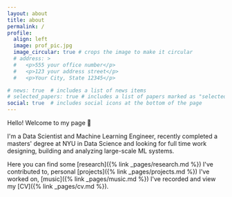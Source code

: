 ```yaml
---
layout: about
title: about
permalink: /
profile:
  align: left
  image: prof_pic.jpg
  image_circular: true # crops the image to make it circular
  # address: >
  #   <p>555 your office number</p>
  #   <p>123 your address street</p>
  #   <p>Your City, State 12345</p>

# news: true  # includes a list of news items
# selected_papers: true # includes a list of papers marked as "selected={true}"
social: true  # includes social icons at the bottom of the page
---
```

Hello! Welcome to my page :wave:

I'm a Data Scientist and Machine Learning Engineer, recently completed a masters' degree at NYU in Data Science and looking for full time work designing, building and analyzing large-scale ML systems.

Here you can find some [research]({% link _pages/research.md %}) I've contributed to, personal [projects]({% link _pages/projects.md %}) I've worked on, [music]({% link _pages/music.md %}) I've recorded and view my [CV]({% link _pages/cv.md %}).